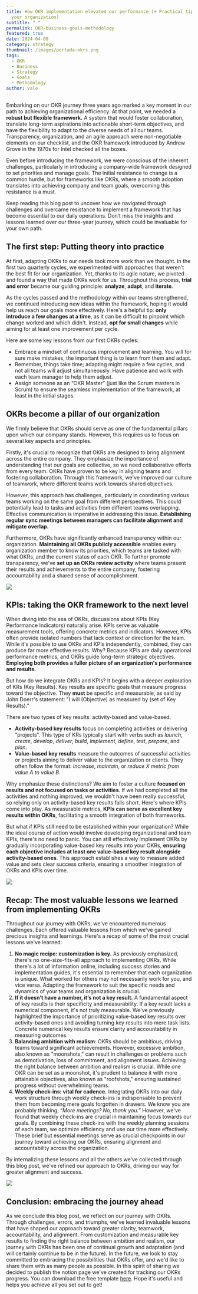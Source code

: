```yaml
---
title: How OKR implementation elevated our performance (+ Practical tips for
  your organization)
subtitle: " "
permalink: OKR-business-goals-methodology
featured: true
date: 2024-04-08
category: strategy
thumbnail: /images/portada-okrs.png
tags:
  - OKR
  - Business
  - Strategy
  - Goals
  - Methodology
author: vale
---
```

Embarking on our OKR journey three years ago marked a key moment in our path to achieving organizational efficiency. At that point, we needed a **robust but flexible** **framework.** A system that would foster collaboration, translate long-term aspirations into actionable short-term objectives, and have the flexibility to adapt to the diverse needs of all our teams. Transparency, organization, and an agile approach were non-negotiable elements on our checklist, and the OKR framework introduced by Andrew Grove in the 1970s for Intel checked all the boxes.

Even before introducing the framework, we were conscious of the inherent challenges, particularly in introducing a company-wide framework designed to set priorities and manage goals. The initial resistance to change is a common hurdle, but for frameworks like OKRs, where a smooth adoption translates into achieving company and team goals, overcoming this resistance is a must.

Keep reading this blog post to uncover how we navigated through challenges and overcame resistance to implement a framework that has become essential to our daily operations. Don’t miss the insights and lessons learned over our three-year journey, which could be invaluable for your own path.

## **The first step: Putting theory into practice**

At first, adapting OKRs to our needs took more work than we thought. In the first two quarterly cycles, we experimented with approaches that weren't the best fit for our organization. Yet, thanks to its agile nature, we pivoted and found a way that made OKRs work for us. Throughout this process, **trial and error** became our guiding principle: **analyze**, **adapt**, and **iterate**.

As the cycles passed and the methodology within our teams strengthened, we continued introducing new ideas within the framework, hoping it would help us reach our goals more effectively. Here's a helpful tip: **only introduce a few changes at a time**, as it can be difficult to pinpoint which change worked and which didn't. Instead, **opt for small changes** while aiming for at least one improvement per cycle.

Here are some key lessons from our first OKRs cycles:

* Embrace a mindset of continuous improvement and learning. You will for sure make mistakes, the important thing is to learn from them and adapt.
* Remember, things take time; adapting might require a few cycles, and not all teams will adjust simultaneously. Have patience and work with each team manager to help them adjust.
* Assign someone as an “OKR Master” (just like the Scrum masters in Scrum) to ensure the seamless implementation of the framework, at least in the initial stages.

## **OKRs become a pillar of our organization**

We firmly believe that OKRs should serve as one of the fundamental pillars upon which our company stands. However, this requires us to focus on several key aspects and principles.

Firstly, it's crucial to recognize that OKRs are designed to bring alignment across the entire company. They emphasize the importance of understanding that our goals are collective, so we need collaborative efforts from every team. OKRs have proven to be key in aligning teams and fostering collaboration. Through this framework, we've improved our culture of teamwork, where different teams work towards shared objectives.

However, this approach has challenges, particularly in coordinating various teams working on the same goal from different perspectives. This could potentially lead to tasks and activities from different teams overlapping. Effective communication is imperative in addressing this issue. **Establishing regular sync meetings between managers can facilitate alignment and mitigate overlap.**

Furthermore, OKRs have significantly enhanced transparency within our organization. **Maintaining all OKRs publicly accessible** enables every organization member to know its priorities, which teams are tasked with what OKRs, and the current status of each OKR. To further promote transparency, we've **set up an OKRs review activity** where teams present their results and achievements to the entire company, fostering accountability and a shared sense of accomplishment.

![](/images/okrs-framework-asset-1.1.png)

## KPIs: taking the OKR framework to the next level

When diving into the sea of OKRs, discussions about KPIs (Key Performance Indicators) naturally arise. KPIs serve as valuable measurement tools, offering concrete metrics and indicators. However, KPIs often provide isolated numbers that lack context or direction for the team. While it's possible to use OKRs and KPIs independently, combined, they can produce far more effective results. Why? Because KPIs are daily operational performance metrics, and OKRs guide long-term strategic objectives. **Employing both provides a fuller picture of an organization's performance and results.**

But how do we integrate OKRs and KPIs? It begins with a deeper exploration of KRs (Key Results). Key results are specific goals that measure progress toward the objective. They **must** be specific and measurable, as said by John Doerr's statement: "I will (Objective) as measured by (set of Key Results)."

There are two types of key results: activity-based and value-based.

* **Activity-based key results** focus on completing activities or delivering “projects”. This type of KRs typically start with verbs such as *launch*, *create*, *develop*, *deliver*, *build*, *implement*, *define*, *test*, *prepare*, and *plan*.
* **Value-based** **key results** measure the outcomes of successful activities or projects aiming to deliver value to the organization or clients. They often follow the format: *Increase*, *maintain*, or *reduce* *X metric from value A to value B*.

Why emphasize these distinctions? We aim to foster a culture **focused on results and not focused on tasks or activities**. If we had completed all the activities and nothing improved, we wouldn't have been really successful, so relying only on activity-based key results falls short. Here's where KPIs come into play. As measurable metrics, **KPIs can serve as excellent key results within OKRs**, facilitating a smooth integration of both frameworks.

But what if KPIs still need to be established within your organization? While the ideal course of action would involve developing organizational and team KPIs, there's no need to panic. You can still effectively implement OKRs by gradually incorporating value-based key results into your OKRs, **ensuring each objective includes at least one value-based key result alongside activity-based ones**. This approach establishes a way to measure added value and sets clear success criteria, ensuring a smoother integration of OKRs and KPIs over time.

![](/images/okrs-framework-asset-2.png)

## Recap: The most valuable lessons we learned from implementing OKRs

Throughout our journey with OKRs, we've encountered numerous challenges. Each offered valuable lessons from which we've gained precious insights and learnings. Here's a recap of some of the most crucial lessons we've learned:

1. **No magic recipe: customization is key.** As previously emphasized, there's no one-size-fits-all approach to implementing OKRs. While there's a lot of information online, including success stories and implementation guides, it's essential to remember that each organization is unique. What worked for others may not necessarily work for you, and vice versa. Adapting the framework to suit the specific needs and dynamics of your teams and organization is crucial.
2. **If it doesn’t have a number, it’s not a key result.** A fundamental aspect of key results is their specificity and measurability. If a key result lacks a numerical component, it's not truly measurable. We've previously highlighted the importance of prioritizing value-based key results over activity-based ones and avoiding turning key results into mere task lists. Concrete numerical key results ensure clarity and accountability in measuring outcomes.
3. **Balancing ambition with realism**: OKRs should be ambitious, driving teams toward significant achievements. However, excessive ambition, also known as "moonshots," can result in challenges or problems such as demotivation, loss of commitment, and alignment issues. Achieving the right balance between ambition and realism is crucial. While one OKR can be set as a moonshot, it's prudent to balance it with more attainable objectives, also known as "roofshots," ensuring sustained progress without overwhelming teams.
4. **Weekly check-ins: vital for cadence.** Integrating OKRs into our daily work structure through weekly check-ins is indispensable to prevent them from becoming mere goals forgotten in drawers. We know you are probably thinking, “*More meetings? No, thank you.*” However, we've found that weekly check-ins are crucial in maintaining focus towards our goals. By combining these check-ins with the weekly planning sessions of each team, we optimize efficiency and use our time more effectively. These brief but essential meetings serve as crucial checkpoints in our journey toward achieving our OKRs, ensuring alignment and accountability across the organization.

By internalizing these lessons and all the others we’ve collected through this blog post, we've refined our approach to OKRs, driving our way for greater alignment and success.

![](/images/okrs-framework-asset-3.1.png)

## Conclusion: embracing the journey ahead

As we conclude this blog post, we reflect on our journey with OKRs. Through challenges, errors, and triumphs, we've learned invaluable lessons that have shaped our approach toward greater clarity, teamwork, accountability, and alignment. From customization and measurable key results to finding the right balance between ambition and realism, our journey with OKRs has been one of continual growth and adaptation (and will certainly continue to be in the future). In the future, we look to stay committed to embracing the possibilities that OKRs offer, and we'd like to share them with as many people as possible. In this spirit of sharing we decided to publish the notion page we've created for tracking our OKRs progress. You can download the free template [here](https://xmartlabs.gumroad.com/l/yocyj). Hope it's useful and helps you achieve all you set out to get!